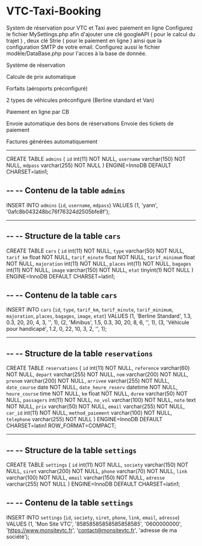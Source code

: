 # VTC-Taxi-Booking
System de réservation pour VTC et Taxi avec paiement en ligne
Configurez le fichier MySettings.php afin d'ajouter une clé googleAPI ( pour le calcul du trajet ) , deux clé Strie ( pour le paiement en ligne ) ainsi que la configuration SMTP de votre email.
Configurez aussi le fichier modèle/DataBase.php pour l'acces à la base de donnée.

Système de réservation

Calcule de prix automatique

Forfaits (aéroports préconfiguré)

2 types de véhicules préconfiguré
(Berline standard et Van)

Paiement en ligne par CB

Envoie automatique des bons de réservations
Envoie des tickets de paiement

Factures générées automatiquement

---------------

CREATE TABLE `admins` (
  `id` int(11) NOT NULL,
  `username` varchar(150) NOT NULL,
  `mdpass` varchar(255) NOT NULL
) ENGINE=InnoDB DEFAULT CHARSET=latin1;

--
-- Contenu de la table `admins`
--

INSERT INTO `admins` (`id`, `username`, `mdpass`) VALUES
(1, 'yann', '0afc8b043248bc76f76324d2505bfe8f');

-- --------------------------------------------------------

--
-- Structure de la table `cars`
--

CREATE TABLE `cars` (
  `id` int(11) NOT NULL,
  `type` varchar(50) NOT NULL,
  `tarif_km` float NOT NULL,
  `tarif_minute` float NOT NULL,
  `tarif_minimum` float NOT NULL,
  `majoration` int(11) NOT NULL,
  `places` int(11) NOT NULL,
  `bagages` int(11) NOT NULL,
  `image` varchar(150) NOT NULL,
  `etat` tinyint(1) NOT NULL
) ENGINE=InnoDB DEFAULT CHARSET=latin1;

--
-- Contenu de la table `cars`
--

INSERT INTO `cars` (`id`, `type`, `tarif_km`, `tarif_minute`, `tarif_minimum`, `majoration`, `places`, `bagages`, `image`, `etat`) VALUES
(1, 'Berline Standard', 1.3, 0.3, 20, 20, 4, 3, '', 1),
(2, 'Minibus', 1.5, 0.3, 30, 20, 8, 6, '', 1),
(3, 'Véhicule pour handicapé', 1.2, 0, 22, 10, 3, 2, '', 1);

-- --------------------------------------------------------

--
-- Structure de la table `reservations`
--

CREATE TABLE `reservations` (
  `id` int(11) NOT NULL,
  `reference` varchar(60) NOT NULL,
  `depart` varchar(255) NOT NULL,
  `nom` varchar(200) NOT NULL,
  `prenom` varchar(200) NOT NULL,
  `arrivee` varchar(255) NOT NULL,
  `date_course` date NOT NULL,
  `date_heure_reserv` datetime NOT NULL,
  `heure_course` time NOT NULL,
  `km` float NOT NULL,
  `duree` varchar(50) NOT NULL,
  `passagers` int(11) NOT NULL,
  `no_vol` varchar(100) NOT NULL,
  `note` text NOT NULL,
  `prix` varchar(50) NOT NULL,
  `email` varchar(255) NOT NULL,
  `car_id` int(11) NOT NULL,
  `method_paiement` varchar(100) NOT NULL,
  `telephone` varchar(255) NOT NULL
) ENGINE=InnoDB DEFAULT CHARSET=latin1 ROW_FORMAT=COMPACT;

-- --------------------------------------------------------

--
-- Structure de la table `settings`
--

CREATE TABLE `settings` (
  `id` int(11) NOT NULL,
  `society` varchar(150) NOT NULL,
  `siret` varchar(200) NOT NULL,
  `phone` varchar(70) NOT NULL,
  `link` varchar(100) NOT NULL,
  `email` varchar(150) NOT NULL,
  `adresse` varchar(255) NOT NULL
) ENGINE=InnoDB DEFAULT CHARSET=latin1;

--
-- Contenu de la table `settings`
--

INSERT INTO `settings` (`id`, `society`, `siret`, `phone`, `link`, `email`, `adresse`) VALUES
(1, 'Mon Site VTC', '85858585858585858585', '0600000000', 'https://www.monsitevtc.fr', 'contact@monsitevtc.fr', 'adresse de ma société');
